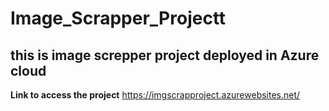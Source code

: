 # Image_Scrapper_Projectt

## this is image screpper project deployed in Azure cloud

**Link to access the project**
https://imgscrapproject.azurewebsites.net/
